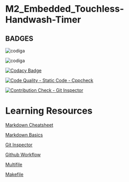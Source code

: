 # M2_Embedded_Touchless-Handwash-Timer

## BADGES

![codiga](https://api.codiga.io/project/30224/score/svg)

![codiga](https://api.codiga.io/project/30224/status/svg)

[![Codacy Badge](https://app.codacy.com/project/badge/Grade/8a7e1b29cea94930a1105e5238f4289e)](https://www.codacy.com/gh/Manakshni/M2_Embedded_Touchless-Handwash-Timer/dashboard?utm_source=github.com&amp;utm_medium=referral&amp;utm_content=Manakshni/M2_Embedded_Touchless-Handwash-Timer&amp;utm_campaign=Badge_Grade)

[![Code Quality - Static Code - Cppcheck](https://github.com/Manakshni/M2_Embedded_Touchless-Handwash-Timer/actions/workflows/c-cpp.yml/badge.svg)](https://github.com/Manakshni/M2_Embedded_Touchless-Handwash-Timer/actions/workflows/c-cpp.yml)

[![Contribution Check - Git Inspector](https://github.com/Manakshni/M2_Embedded_Touchless-Handwash-Timer/actions/workflows/gitinspector.yml/badge.svg)](https://github.com/Manakshni/M2_Embedded_Touchless-Handwash-Timer/actions/workflows/gitinspector.yml)

# Learning Resources

[Markdown Cheatsheet](https://github.com/adam-p/markdown-here/wiki/Markdown-Cheatsheet)

[Markdown Basics](https://docs.github.com/en/github/writing-on-github/getting-started-with-writing-and-formatting-on-github/basic-writing-and-formatting-syntax)

[Git Inspector](https://github.com/ejwa/gitinspector)

[Github Workflow](https://lab.github.com/githubtraining/first-day-on-github)

[Multifile](https://softwareengineering.stackexchange.com/questions/401415/what-are-the-benefits-of-multi-file-programming)

[Makefile](https://youtu.be/O5mG8H36V44)




